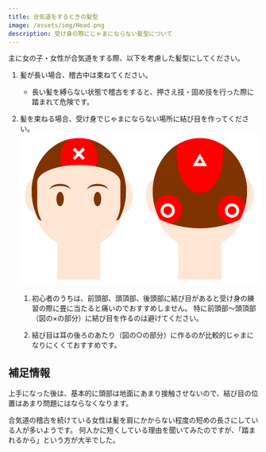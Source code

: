 ```yaml
---
title: 合気道をするときの髪型
image: /assets/img/Head.png
description: 受け身の際にじゃまにならない髪型について
---
```


主に女の子・女性が合気道をする際、以下を考慮した髪型にしてください。

1. 髪が長い場合、稽古中は束ねてください。

    * 長い髪を縛らない状態で稽古をすると、押さえ技・固め技を行った際に踏まれて危険です。

1. 髪を束ねる場合、受け身でじゃまにならない場所に結び目を作ってください。  
    ![center:結び目の位置](/assets/img/Head.png)

    1. 初心者のうちは、前頭部、頭頂部、後頭部に結び目があると受け身の練習の際に畳に当たると痛いのでおすすめしません。
       特に前頭部～頭頂部（図の×の部分）に結び目を作るのは避けてください。

    1. 結び目は耳の後ろのあたり（図の○の部分）に作るのが比較的じゃまになりにくくておすすめです。

## 補足情報

上手になった後は、基本的に頭部は地面にあまり接触させないので、結び目の位置はあまり問題にはならなくなります。

合気道の稽古を続けている女性は髪を肩にかからない程度の短めの長さにしている人が多いようです。
何人かに短くしている理由を聞いてみたのですが、「踏まれるから」という方が大半でした。
